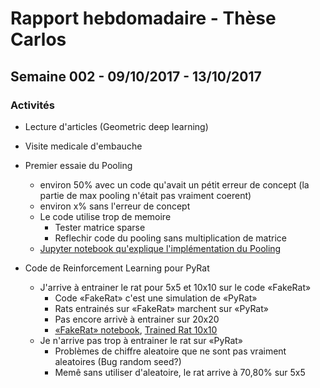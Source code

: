 # Rapport hebdomadaire - Thèse Carlos

## Semaine 002 - 09/10/2017 - 13/10/2017

### Activités

* Lecture d'articles (Geometric deep learning)

* Visite medicale d'embauche

* Premier essaie du Pooling 
    * environ 50% avec un code qu'avait un pétit erreur de concept (la partie de max pooling n'était pas vraiment coerent)
    * environ x% sans l'erreur de concept
    * Le code utilise trop de memoire
        * Tester matrice sparse
        * Reflechir code du pooling sans multiplication de matrice
    * [Jupyter notebook qu'explique l'implémentation du Pooling](Pooling.pdf)

* Code de Reinforcement Learning pour PyRat
    * J'arrive à entrainer le rat pour 5x5 et 10x10 sur le code «FakeRat»
        * Code «FakeRat» c'est une simulation de «PyRat»
        * Rats entrainés sur «FakeRat» marchent sur «PyRat»
        * Pas encore arrivè à entrainer sur 20x20
        * [«FakeRat» notebook](), [Trained Rat 10x10](FakeRat.pdf)
    * Je n'arrive pas trop à entrainer le rat sur «PyRat»
        * Problèmes de chiffre aleatoire que ne sont pas vraiment aleatoires (Bug random seed?)
        * Memê sans utiliser d'aleatoire, le rat arrive à 70,80% sur 5x5 
    